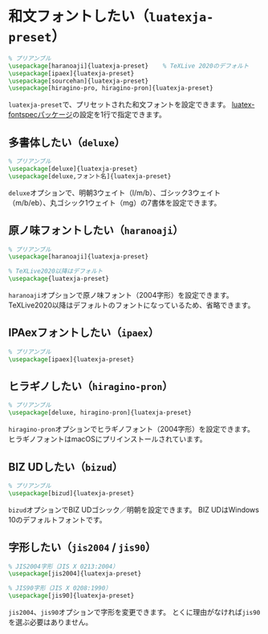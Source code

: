 # 和文フォントしたい（`luatexja-preset`）

```latex
% プリアンブル
\usepackage[haranoaji]{luatexja-preset}    % TeXLive 2020のデフォルト
\usepackage[ipaex]{luatexja-preset}
\usepackage[sourcehan]{luatexja-preset}
\usepackage[hiragino-pro, hiragino-pron]{luatexja-preset}
```

`luatexja-preset`で、プリセットされた和文フォントを設定できます。
[luatex-fontspecパッケージ](./latex-luatexja-fontspec.md)の設定を1行で指定できます。

## 多書体したい（`deluxe`）

```latex
% プリアンブル
\usepackage[deluxe]{luatexja-preset}
\usepackage[deluxe,フォント名]{luatexja-preset}
```

`deluxe`オプションで、明朝3ウェイト（l/m/b）、ゴシック3ウェイト（m/b/eb）、丸ゴシック1ウェイト（mg）の7書体を設定できます。

## 原ノ味フォントしたい（`haranoaji`）

```latex
% プリアンブル
\usepackage[haranoaji]{luatexja-preset}

% TeXLive2020以降はデフォルト
\usepackage{luatexja-preset}
```

`haranoaji`オプションで原ノ味フォント（2004字形）を設定できます。
TeXLive2020以降はデフォルトのフォントになっているため、省略できます。

## IPAexフォントしたい（`ipaex`）

```latex
% プリアンブル
\usepackage[ipaex]{luatexja-preset}
```

## ヒラギノしたい（`hiragino-pron`）

```latex
% プリアンブル
\usepackage[deluxe, hiragino-pron]{luatexja-preset}
```

`hiragino-pron`オプションでヒラギノフォント（2004字形）を設定できます。
ヒラギノフォントはmacOSにプリインストールされています。

## BIZ UDしたい（`bizud`）

```latex
% プリアンブル
\usepackage[bizud]{luatexja-preset}
```

`bizud`オプションでBIZ UDゴシック／明朝を設定できます。
BIZ UDはWindows 10のデフォルトフォントです。

## 字形したい（`jis2004` / `jis90`）

```latex
% JIS2004字形（JIS X 0213:2004）
\usepackage[jis2004]{luatexja-preset}

% JIS90字形（JIS X 0208:1990）
\usepackage[jis90]{luatexja-preset}
```

`jis2004`、`jis90`オプションで字形を変更できます。
とくに理由がなければ`jis90`を選ぶ必要はありません。
